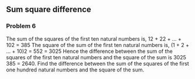 ## Sum square difference
### Problem 6

The sum of the squares of the first ten natural numbers is,
12 + 22 + ... + 102 = 385
The square of the sum of the first ten natural numbers is,
(1 + 2 + ... + 10)2 = 552 = 3025
Hence the difference between the sum of the squares of the first ten natural numbers and the square of the sum is 3025  385 = 2640.
Find the difference between the sum of the squares of the first one hundred natural numbers and the square of the sum.

